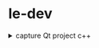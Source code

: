 # le-dev
<details>
  <summary>capture Qt project c++</summary> 
  <img src="./presentation/capture/1.png" name="image-name">
  <img src="./presentation/capture/2.png" name="image-name">
  <img src="./presentation/capture/3.png" name="image-name">
</details>
